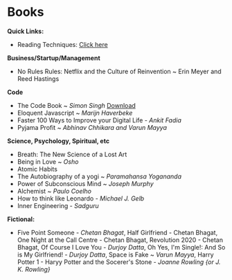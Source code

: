 # Books

**Quick Links:**
- Reading Techniques: [Click here](reading-techniques.md)

**Business/Startup/Management**
- No Rules Rules: Netflix and the Culture of Reinvention ~ Erin Meyer and Reed Hastings

**Code**
- The Code Book ~ *Simon Singh* [Download](the-code-book.md)
- Eloquent Javascript ~ *Marijn Haverbeke*
- Faster 100 Ways to Improve your Digital Life - *Ankit Fadia*
- Pyjama Profit ~ *Abhinav Chhikara and Varun Mayya*

**Science, Psychology, Spiritual, etc**
- Breath: The New Science of a Lost Art
- Being in Love ~ *Osho*
- Atomic Habits
- The Autobiography of a yogi ~ *Paramahansa Yogananda*
- Power of Subconscious Mind ~ *Joseph Murphy*
- Alchemist ~ *Paulo Coelho*
- How to think like Leonardo - *Michael J. Gelb*
- Inner Engineering - *Sadguru*

**Fictional:**

- Five Point Someone - *Chetan Bhagat*, Half Girlfriend - Chetan Bhagat, One Night at the Call Centre - Chetan Bhagat, Revolution 2020 - Chetan Bhagat, Of Course I Love You - *Durjoy Datta*, Oh Yes, I'm Single!: And So is My Girlfriend! - *Durjoy Datta*, Space is Fake ~ *Varun Mayya*, Harry Potter 1 - Haryy Potter and the Socerer's Stone - *Joanne Rowling {or J. K. Rowling}*
